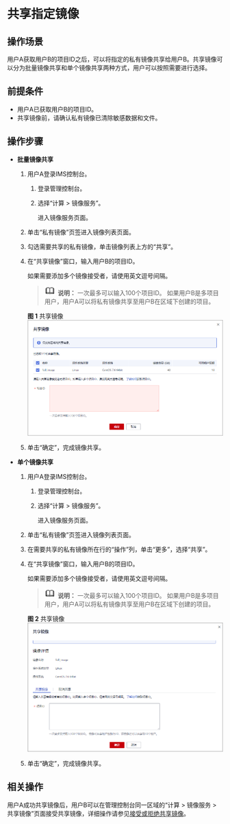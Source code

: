 # 共享指定镜像<a name="ims_01_0306"></a>

## 操作场景<a name="section27032575201440"></a>

用户A获取用户B的项目ID之后，可以将指定的私有镜像共享给用户B。共享镜像可以分为批量镜像共享和单个镜像共享两种方式，用户可以按照需要进行选择。

## 前提条件<a name="section56869623201616"></a>

-   用户A已获取用户B的项目ID。
-   共享镜像前，请确认私有镜像已清除敏感数据和文件。

## 操作步骤<a name="section19552200201629"></a>

-   **批量镜像共享**
    1.  用户A登录IMS控制台。
        1.  登录管理控制台。
        2.  选择“计算 \> 镜像服务”。

            进入镜像服务页面。

    2.  单击“私有镜像”页签进入镜像列表页面。
    3.  勾选需要共享的私有镜像，单击镜像列表上方的“共享”。
    4.  在“共享镜像”窗口，输入用户B的项目ID。

        如果需要添加多个镜像接受者，请使用英文逗号间隔。

        >![](public_sys-resources/icon-note.gif) **说明：** 
        >一次最多可以输入100个项目ID。
        >如果用户B是多项目用户，用户A可以将私有镜像共享至用户B在区域下创建的项目。

        **图 1**  共享镜像<a name="fig096131011499"></a>  
        ![](figures/共享镜像.png "共享镜像")

    5.  单击“确定”，完成镜像共享。

-   **单个镜像共享**
    1.  用户A登录IMS控制台。
        1.  登录管理控制台。
        2.  选择“计算 \> 镜像服务”。

            进入镜像服务页面。

    2.  单击“私有镜像”页签进入镜像列表页面。
    3.  在需要共享的私有镜像所在行的“操作”列，单击“更多”，选择“共享”。
    4.  在“共享镜像”窗口，输入用户B的项目ID。

        如果需要添加多个镜像接受者，请使用英文逗号间隔。

        >![](public_sys-resources/icon-note.gif) **说明：** 
        >一次最多可以输入100个项目ID。
        >如果用户B是多项目用户，用户A可以将私有镜像共享至用户B在区域下创建的项目。

        **图 2**  共享镜像<a name="fig102933247546"></a>  
        ![](figures/共享镜像-4.png "共享镜像-4")

    5.  单击“确定”，完成镜像共享。


## 相关操作<a name="section14180731134819"></a>

用户A成功共享镜像后，用户B可以在管理控制台同一区域的“计算 \> 镜像服务 \> 共享镜像”页面接受共享镜像，详细操作请参见[接受或拒绝共享镜像](接受或拒绝共享镜像.md)。

